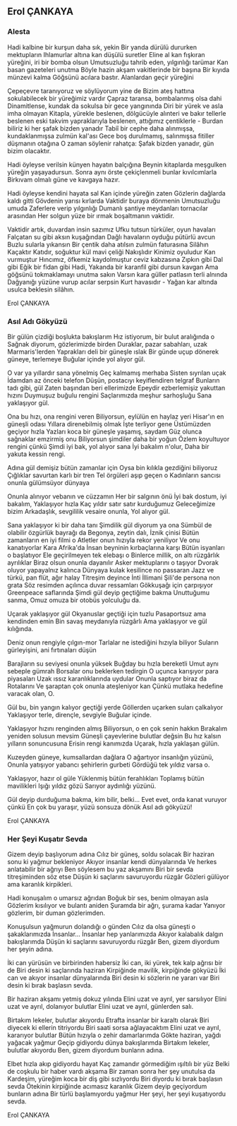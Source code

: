 ## Erol ÇANKAYA

### Alesta

Hadi kalbine bir kurşun daha sık, yekin
Bir yanda dürülü dururken mektupların
Ihlamurlar altına kan düşülü suretler
Eline al kan fışkıran yüreğini, iri bir bomba olsun
Umutsuzluğu tahrib eden, yılgınlığı tarümar
Kan basan gazeteleri unutma
Böyle hazin akşam vakitlerinde bir başına
Bir kıyıda münzevi kalma
Göğsünü acılara bastır. Alanlardan geçir yüreğini

Çepeçevre taranıyoruz ve söylüyorum yine de
Bizim ateş hattına sokulabilecek bir yüreğimiz vardır
Çapraz taransa, bombalanmış olsa dahi
Dinamitlense, kundak da sokulsa bir gece yangınında
Diri bir yürek ve asla imha olmayan
Kitapla, yürekle beslenen, dölgücüyle
alınteri ve bakır tellerle beslenen
eski takvim yapraklarıyla beslenen, attığımız çentiklerle -
Burdan biliriz ki her şafak bizden yanadır
Tabiî bir cephe daha alınmışsa, kundaklanmışsa zulmün kal'ası
Gece boş durulmamış, salınmışsa fitiller düşmanın otağına
O zaman söylenir rahatça:
Şafak bizden yanadır, gün bizim olacaktır.

Hadi öyleyse verilsin künyen hayatın balçığına
Beynin kitaplarda meşgulken yüreğin yaşayadursun.
Sonra aynı örste çekiçlenmeli bunlar kıvılcımlarla
Birkıvam olmalı güne ve kavgaya hazır.

Hadi öyleyse kendini hayata sal
Kan içinde yüreğin zaten
Gözlerin dağlarda kaldı gitti
Gövdenin yarısı kırlarda
Vaktidir buraya dönmenin
Umutsuzluğu umuda
Zaferlere verip yılgınlığı
Dumanlı şantiye meydanları tornacılar arasından
Her solgun yüze bir ırmak boşaltmanın vaktidir.

Vaktidir artık, duvardan insin sazımız
Ufku tutsun türküler, oyun havaları
Falçatan su gibi aksın kuşağından
Dağlı havaların oyduğu pütürlü avcun
Buzlu sularla yıkansın
Bir çentik daha atılsın zulmün faturasına
Silâhın
Kaçaktır
Katıdır, soğuktur kül mavi çeliği
Nakışlıdır
Kinimiz oyuludur
Kan vurmuştur
Hıncımız, öfkemiz kaydolmuştur ceviz kabzasına
Zıpkın gibi
Dal gibi
Eğik bir fidan gibi
Hadi,
Yakanda bir karanfil gibi dursun kavgan
Ama göğsünü tokmaklamayı unutma sakın
Varsın kara güller patlasın terli alnında
Dağyanığı yüzüne vurup acılar serpsin
Kurt havasıdır -
Yağan kar altında usulca beklesin silâhın.

Erol ÇANKAYA

### Asıl Adı Gökyüzü

Bir gülün çizdiği boşlukta bakışlarım
Hız istiyorum, bir bulut aralığında o
Sağnak diyorum, gözlerimizde birden
Duraklar, pazar sabahları, uzak Marmaris'lerden
Yaprakları deli bir güneşle ıslak
Bir günde uçup dönerek güneye, terlemeye
Buğular içinde yol alıyor gül.

O var ya yıllardır sana yönelmiş
Geç kalmamış merhaba
Sisten sıyrılan uçak
İdamdan az önceki telefon
Düşün, postacıyı keyiflendiren telgraf
Bunların tadı gibi, gül
Zaten başından beri ellerimizde
Epeydir ezberlemişiz yakuttan hızını
Duymuşuz buğulu rengini
Saçlarımızda meşhur sarhoşluğu
Sana yaklaşıyor gül.

Ona bu hızı, ona rengini veren
Biliyorsun, eylülün en haylaz yeri
Hisar'ın en güneşli odası
Yıllara direnebilmiş olmak
İşte terliyor gene
Üstümüzden geçiyor hızla
Yazları koca bir güneşle yaşamış, saydam
Güz olunca sağnaklar emzirmiş onu
Biliyorsun şimdiler daha bir yoğun
Özlem koyultuyor rengini çünkü
Şimdi iyi bak, yol alıyor sana
İyi bakalım n'olur,
Daha bir yakuta kessin rengi.

Adına gül demişiz bütün zamanlar için
Oysa bin kılıkla gezdiğini biliyoruz
Çığlıklar savurtan karlı bir tren
Tel örgüleri aşıp geçen o
Kadınların sancısı onunla gülümsüyor dünyaya

Onunla alınıyor vebanın ve cüzzamın
Her bir salgının önü
İyi bak dostum, iyi bakalım,
Yaklaşıyor hızla
Kaç yıldır satır satır kurduğumuz
Geleceğimize bizim
Arkadaşlık, sevgililik vesaire onunla,
Yol alıyor gül.

Sana yaklaşıyor ki bir daha tanı
Şimdilik gül diyorum ya ona
Sümbül de olabilir özgürlük bayrağı da
Begonya, zeytin dalı, İznik çinisi
Bütün zamanların en iyi filmi o
Atletler onun hızıyla rekor yeniliyor
Ve onu kanatıyorlar Kara Afrika'da
İnsan beyninin kırbaçlarına karşı
Bütün isyanları o başlatıyor
Ele geçirilmeyen tek elebaşı o
Binlerce millik, on altı rüzgârlık ayrılıklar
Biraz olsun onunla dayanılır
Asker mektuplarını o taşıyor
Dvorak oluyor yapayalnız kalınca
Dünyaya kulak kesilince no passaran
Jazz ve türkü, pan flüt, ağır halay
Titreşim deyince İnti İllimani
Şili'de persona non grata
Söz resimden açılınca duvar ressamları
Gökkuşağı için çarpışıyor Greenpeace saflarında
Şimdi gül deyip geçtiğime bakma
Unuttuğumu sanma,
Omuz omuza bir otobüs yolculuğu da.

Uçarak yaklaşıyor gül
Okyanuslar geçtiği için tuzlu
Pasaportsuz ama kendinden emin
Bin savaş meydanıyla rüzgârlı
Ama yaklaşıyor ve gül kılığında.

Deniz onun rengiyle çılgın-mor 
Tarlalar ne istediğini hızıyla biliyor
Suların gürleyişini, ani fırtınaları düşün

Barajların su seviyesi onunla yüksek
Buğday bu hızla bereketli
Umut aynı sebeple gümrah
Borsalar onu beklerken tedirgin
O uçunca karışıyor para piyasaları
Uzak ıssız karanlıklarında uydular
Onunla saptıyor biraz da
Rotalarını
Ve şaraptan çok onunla ateşleniyor kan
Çünkü mutlaka hedefine varacak olan,
O.

Gül bu, bin yangın kalıyor geçtiği yerde
Göllerden uçarken suları çalkalıyor
Yaklaşıyor terle, dirençle, sevgiyle
Buğular içinde.

Yaklaşıyor hızını renginden almış
Biliyorsun, o en çok senin hakkın
Bırakalım yeniden solusun mevsim
Güneşli çayevlerine bulutlar değsin
Bu hız kalsın yılların sonuncusuna
Erisin rengi kanımızda
Uçarak, hızla yaklaşan gülün.

Kuzeyden güneye, kumsallardan dağlara
O ağartıyor insanlığın yüzünü,
Onunla yatışıyor yabancı şehirlerin gurbeti
Gördüğü tek yıldız varsa o.

Yaklaşıyor, hazır ol güle
Yüklenmiş bütün ferahlıkları
Toplamış bütün mavilikleri
Işığı yıldız gözü
Sarıyor aydınlığı yüzünü.

Gül deyip durduğuma bakma, kim bilir, belki...
Evet evet, orda kanat vuruyor çünkü
En çok bu yaraşır, yüzü sonsuza dönük
Asıl adı gökyüzü!

Erol ÇANKAYA

### Her Şeyi Kuşatır Sevda

Gizem deyip başlıyorum adına
Cılız bir güneş, soldu solacak
Bir haziran sonu ki yağmur bekleniyor
Akıyor insanlar kendi dünyalarında
Ve herkes anlatabilir bir ağrıyı
Ben söylesem bu yaz akşamını
Biri bir sevda titreşiminden söz etse
Düşün ki saçlarını savuruyordu rüzgâr
Gözleri gülüyor ama karanlık kirpikleri.

Hadi konuşalım o umarsız ağrıdan
Boğuk bir ses, benim olmayan asla
Gözlerim kısılıyor ve bulantı aniden
Şuramda bir ağrı, şurama kadar
Yanıyor gözlerim, bir duman gözlerimden.

Konuşulsun yağmurun dolandığı o günden
Cılız da olsa güneşti o şakaklarımızda
İnsanlar... İnsanlar hep yanlarımızda
Akıyor kalabalık dalgın bakışlarımda
Düşün ki saçlarını savuruyordu rüzgâr
Ben, gizem diyordum her şeyin adına.

İki can yürüsün ve birbirinden habersiz
İki can, iki yürek, tek kalp ağrısı bir de
Biri desin ki saçlarında haziran
Kirpiğinde mavilik, kirpiğinde gökyüzü
İki can ve akıyor insanlar dünyalarında
Biri desin ki sözlerin ne yararı var
Biri desin ki bırak başlasın sevda.

Bir haziran akşamı yetmiş dokuz yılında
Elini uzat ve ayrıl, yer sarsılıyor
Elini uzat ve ayrıl, dolanıyor bulutlar
Elini uzat ve ayrıl, günlerden salı.

Birtakım lekeler, bulutlar akıyordu
Etrafta insanlar bir karaltı olarak
Biri diyecek ki ellerin titriyordu
Biri saati sorsa ağlayacaktım
Elini uzat ve ayrıl, kararıyor bulutlar
Bütün hızıyla o zehir damarlarımda
Gökte haziran, yağdı yağacak yağmur
Geçip gidiyordu dünya bakışlarımda
Birtakım lekeler, bulutlar akıyordu
Ben, gizem diyordum bunların adına.

Elbet hızla akıp gidiyordu hayat
Kaç zamandır görmediğim ışıltılı bir yüz
Belki de coşkulu bir haber vardı akşama
Bir zaman sonra her şey unutulsa da
Kardeşim, yüreğim koca bir diş gibi sızlıyordu
Biri diyordu ki bırak başlasın sevda
Ötekinin kirpiğinde acımasız karanlık
Gizem deyip geçiyordum bunların adına
Bir türlü başlamıyordu yağmur
Her şeyi, her şeyi kuşatıyordu sevda.

Erol ÇANKAYA